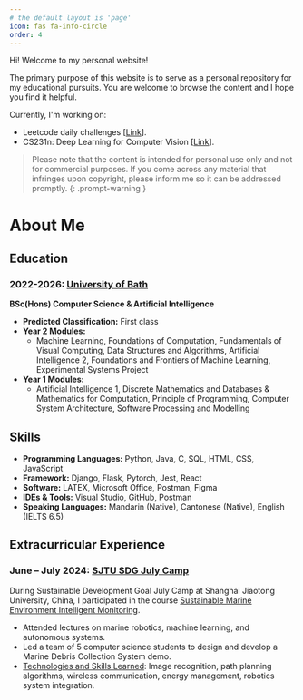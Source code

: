 ```yaml
---
# the default layout is 'page'
icon: fas fa-info-circle
order: 4
---
```


Hi! Welcome to my personal website!

The primary purpose of this website is to serve as a personal repository for my educational pursuits. You are welcome to browse the content and I hope you find it helpful.

Currently, I'm  working on:
- Leetcode daily challenges [[Link](https://yuyulyu.github.io/posts/leetcode-dashboard/)].
- CS231n: Deep Learning for Computer Vision [[Link](https://yuyulyu.github.io/tags/cs231n/)].

>  Please note that the content is intended for personal use only and not for commercial purposes. If you come across any material that infringes upon copyright, please inform me so it can be addressed promptly.
{: .prompt-warning }

# About Me

## Education

### 2022-2026: [University of Bath](https://www.bath.ac.uk/)
**BSc(Hons) Computer Science & Artificial Intelligence**
- **Predicted Classification:** First class
- **Year 2 Modules:**
  - Machine Learning, Foundations of Computation, Fundamentals of Visual Computing, Data Structures and Algorithms, Artificial Intelligence 2, Foundations and Frontiers of Machine Learning, Experimental Systems Project
- **Year 1 Modules:**
  - Artificial Intelligence 1, Discrete Mathematics and Databases & Mathematics for Computation, Principle of Programming, Computer System Architecture, Software Processing and Modelling

## Skills

* **Programming Languages:** Python, Java, C, SQL, HTML, CSS, JavaScript
* **Framework:** Django, Flask, Pytorch, Jest, React
* **Software:** LATEX, Microsoft Office, Postman, Figma
* **IDEs & Tools:** Visual Studio, GitHub, Postman
* **Speaking Languages:** Mandarin (Native), Cantonese (Native), English (IELTS 6.5)

## Extracurricular Experience

### June – July 2024: [SJTU SDG July Camp](https://global.sjtu.edu.cn/en/studyatSJTU/SDG)
During Sustainable Development Goal July Camp at Shanghai Jiaotong University, China, I participated in the course [Sustainable Marine Environment Intelligent Monitoring](https://global.sjtu.edu.cn/en/page/sub/473). 
   - Attended lectures on marine robotics, machine learning, and autonomous systems.
   - Led a team of 5 computer science students to design and develop a Marine Debris Collection System demo.
   - <ins>Technologies and Skills Learned</ins>: Image recognition, path planning algorithms, wireless communication, energy management, robotics system integration.
